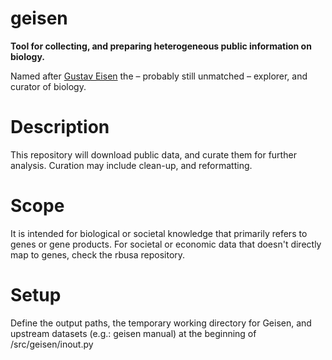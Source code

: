 # geisen
<b>Tool for collecting, and preparing heterogeneous public information on biology.</b>

Named after  <a href="https://en.wikipedia.org/wiki/Gustav_Eisen">Gustav Eisen</a> the – probably still unmatched – explorer, and curator of biology.

# Description

This repository will download public data, and curate them for further analysis. Curation may include clean-up, and reformatting.

# Scope 

It is intended for biological or societal knowledge that primarily refers to genes or gene products. For societal or economic data that doesn't directly map to genes, check the rbusa repository.

# Setup
Define the output paths, the temporary working directory for Geisen, and upstream datasets (e.g.: geisen manual) at the beginning of /src/geisen/inout.py

